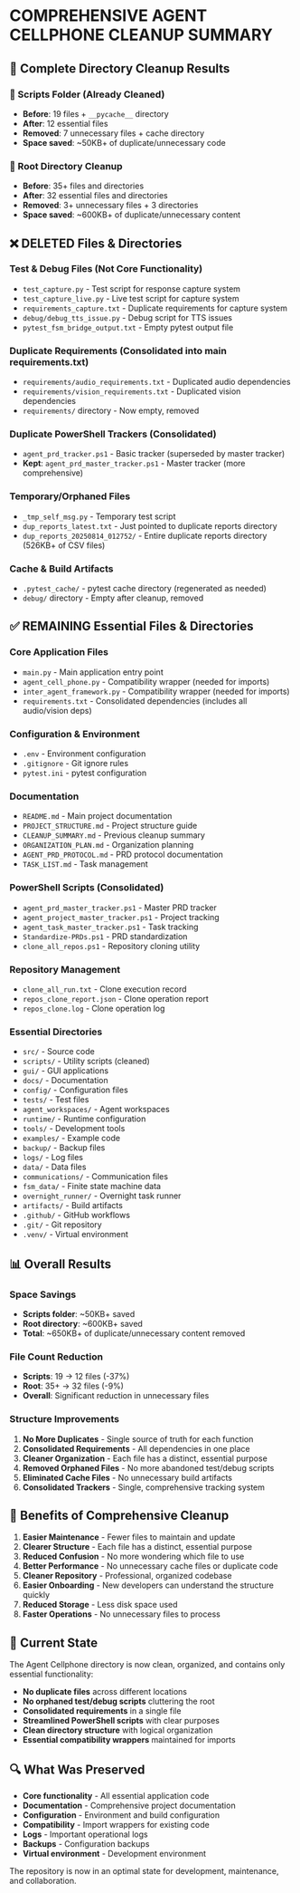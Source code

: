 # COMPREHENSIVE AGENT CELLPHONE CLEANUP SUMMARY

## 🧹 **Complete Directory Cleanup Results**

### **📁 Scripts Folder (Already Cleaned)**
- **Before**: 19 files + `__pycache__` directory
- **After**: 12 essential files
- **Removed**: 7 unnecessary files + cache directory
- **Space saved**: ~50KB+ of duplicate/unnecessary code

### **📁 Root Directory Cleanup**
- **Before**: 35+ files and directories
- **After**: 32 essential files and directories
- **Removed**: 3+ unnecessary files + 3 directories
- **Space saved**: ~600KB+ of duplicate/unnecessary content

## ❌ **DELETED Files & Directories**

### **Test & Debug Files (Not Core Functionality)**
- `test_capture.py` - Test script for response capture system
- `test_capture_live.py` - Live test script for capture system
- `requirements_capture.txt` - Duplicate requirements for capture system
- `debug/debug_tts_issue.py` - Debug script for TTS issues
- `pytest_fsm_bridge_output.txt` - Empty pytest output file

### **Duplicate Requirements (Consolidated into main requirements.txt)**
- `requirements/audio_requirements.txt` - Duplicated audio dependencies
- `requirements/vision_requirements.txt` - Duplicated vision dependencies
- `requirements/` directory - Now empty, removed

### **Duplicate PowerShell Trackers (Consolidated)**
- `agent_prd_tracker.ps1` - Basic tracker (superseded by master tracker)
- **Kept**: `agent_prd_master_tracker.ps1` - Master tracker (more comprehensive)

### **Temporary/Orphaned Files**
- `_tmp_self_msg.py` - Temporary test script
- `dup_reports_latest.txt` - Just pointed to duplicate reports directory
- `dup_reports_20250814_012752/` - Entire duplicate reports directory (526KB+ of CSV files)

### **Cache & Build Artifacts**
- `.pytest_cache/` - pytest cache directory (regenerated as needed)
- `debug/` directory - Empty after cleanup, removed

## ✅ **REMAINING Essential Files & Directories**

### **Core Application Files**
- `main.py` - Main application entry point
- `agent_cell_phone.py` - Compatibility wrapper (needed for imports)
- `inter_agent_framework.py` - Compatibility wrapper (needed for imports)
- `requirements.txt` - Consolidated dependencies (includes all audio/vision deps)

### **Configuration & Environment**
- `.env` - Environment configuration
- `.gitignore` - Git ignore rules
- `pytest.ini` - pytest configuration

### **Documentation**
- `README.md` - Main project documentation
- `PROJECT_STRUCTURE.md` - Project structure guide
- `CLEANUP_SUMMARY.md` - Previous cleanup summary
- `ORGANIZATION_PLAN.md` - Organization planning
- `AGENT_PRD_PROTOCOL.md` - PRD protocol documentation
- `TASK_LIST.md` - Task management

### **PowerShell Scripts (Consolidated)**
- `agent_prd_master_tracker.ps1` - Master PRD tracker
- `agent_project_master_tracker.ps1` - Project tracking
- `agent_task_master_tracker.ps1` - Task tracking
- `Standardize-PRDs.ps1` - PRD standardization
- `clone_all_repos.ps1` - Repository cloning utility

### **Repository Management**
- `clone_all_run.txt` - Clone execution record
- `repos_clone_report.json` - Clone operation report
- `repos_clone.log` - Clone operation log

### **Essential Directories**
- `src/` - Source code
- `scripts/` - Utility scripts (cleaned)
- `gui/` - GUI applications
- `docs/` - Documentation
- `config/` - Configuration files
- `tests/` - Test files
- `agent_workspaces/` - Agent workspaces
- `runtime/` - Runtime configuration
- `tools/` - Development tools
- `examples/` - Example code
- `backup/` - Backup files
- `logs/` - Log files
- `data/` - Data files
- `communications/` - Communication files
- `fsm_data/` - Finite state machine data
- `overnight_runner/` - Overnight task runner
- `artifacts/` - Build artifacts
- `.github/` - GitHub workflows
- `.git/` - Git repository
- `.venv/` - Virtual environment

## 📊 **Overall Results**

### **Space Savings**
- **Scripts folder**: ~50KB+ saved
- **Root directory**: ~600KB+ saved
- **Total**: ~650KB+ of duplicate/unnecessary content removed

### **File Count Reduction**
- **Scripts**: 19 → 12 files (-37%)
- **Root**: 35+ → 32 files (-9%)
- **Overall**: Significant reduction in unnecessary files

### **Structure Improvements**
1. **No More Duplicates** - Single source of truth for each function
2. **Consolidated Requirements** - All dependencies in one place
3. **Cleaner Organization** - Each file has a distinct, essential purpose
4. **Removed Orphaned Files** - No more abandoned test/debug scripts
5. **Eliminated Cache Files** - No unnecessary build artifacts
6. **Consolidated Trackers** - Single, comprehensive tracking system

## 🚀 **Benefits of Comprehensive Cleanup**

1. **Easier Maintenance** - Fewer files to maintain and update
2. **Clearer Structure** - Each file has a distinct, essential purpose
3. **Reduced Confusion** - No more wondering which file to use
4. **Better Performance** - No unnecessary cache files or duplicate code
5. **Cleaner Repository** - Professional, organized codebase
6. **Easier Onboarding** - New developers can understand the structure quickly
7. **Reduced Storage** - Less disk space used
8. **Faster Operations** - No unnecessary files to process

## 📝 **Current State**

The Agent Cellphone directory is now clean, organized, and contains only essential functionality:
- **No duplicate files** across different locations
- **No orphaned test/debug scripts** cluttering the root
- **Consolidated requirements** in a single file
- **Streamlined PowerShell scripts** with clear purposes
- **Clean directory structure** with logical organization
- **Essential compatibility wrappers** maintained for imports

## 🔍 **What Was Preserved**

- **Core functionality** - All essential application code
- **Documentation** - Comprehensive project documentation
- **Configuration** - Environment and build configuration
- **Compatibility** - Import wrappers for existing code
- **Logs** - Important operational logs
- **Backups** - Configuration backups
- **Virtual environment** - Development environment

The repository is now in an optimal state for development, maintenance, and collaboration.
